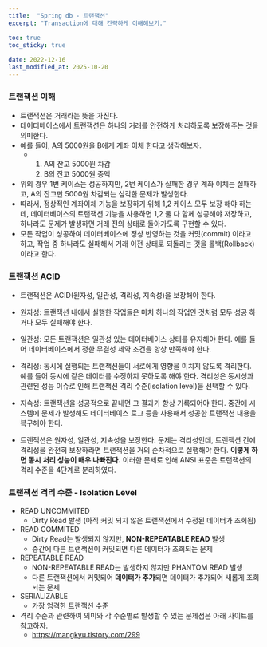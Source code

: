 ```yaml
---
title:  "Spring db - 트랜잭션"
excerpt: "Transaction에 대해 간략하게 이해해보기."

toc: true
toc_sticky: true
 
date: 2022-12-16
last_modified_at: 2025-10-20
---
```


### 트랜잭션 이해
- 트랜잭션은 거래라는 뜻을 가진다.
- 데이터베이스에서 트랜잭션은 하나의 거래를 안전하게 처리하도록 보장해주는 것을 의미한다.
- 예를 들어, A의 5000원을 B에게 계좌 이체 한다고 생각해보자.
  - 1. A의 잔고 5000원 차감
    2. B의 잔고 5000원 증액
- 위의 경우 1번 케이스는 성공하지만, 2번 케이스가 실패한 경우 계좌 이체는 실패하고, A의 잔고만 5000원 차감되는 심각한 문제가 발생한다.
- 따라서, 정상적인 계좌이체 기능을 보장하기 위해 1,2 케이스 모두 보장 해야 하는데, 데이터베이스의 트랜잭션 기능을 사용하면 1,2 둘 다 함께 성공해야 저장하고, 하나라도 문제가 발생하면 거래 전의 상태로 돌아가도록 구현할 수 있다.
- 모든 작업이 성공하여 데이터베이스에 정상 반영하는 것을 커밋(commit) 이라고 하고, 작업 중 하나라도 실패해서 거래 이전 상태로 되돌리는 것을 롤백(Rollback)이라고 한다.

### 트랜잭션 ACID
-  트랜잭션은 ACID(원자성, 일관성, 격리성, 지속성)을 보장해야 한다.

- 원자성: 트랜잭션 내에서 실행한 작업들은 마치 하나의 작업인 것처럼 모두 성공 하거나 모두 실패해야 한다.

- 일관성: 모든 트랜잭션은 일관성 있는 데이터베이스 상태를 유지해야 한다. 예를 들어 데이터베이스에서 정한 무결성 제약 조건을 항상 만족해야 한다.

- 격리성: 동시에 실행되는 트랜잭션들이 서로에게 영향을 미치지 않도록 격리한다. 예를 들어 동시에 같은 데이터를 수정하지 못하도록 해야 한다. 
격리성은 동시성과 관련된 성능 이슈로 인해 트랜잭션 격리 수준(Isolation level)을 선택할 수 있다.

- 지속성: 트랜잭션을 성공적으로 끝내면 그 결과가 항상 기록되어야 한다. 중간에 시스템에 문제가 발생해도 데이터베이스 로그 등을 사용해서 성공한 트랜잭션 내용을 복구해야 한다.

- 트랜잭션은 원자성, 일관성, 지속성을 보장한다. 문제는 격리성인데, 트랜잭션 간에 격리성을 완전히 보장하라면 트랜잭션을 거의 순차적으로 실행해야 한다. **이렇게 하면 동시 처리 성능이 매우 나빠진다.**
이러한 문제로 인해 ANSI 표준은 트랜잭션의 격리 수준을 4단계로 분리하였다.

### 트랜잭션 격리 수준 - Isolation Level

- READ UNCOMMITED
    - Dirty Read 발생 (아직 커밋 되지 않은 트랜잭션에서 수정된 데이터가 조회됨)
- READ COMMITED
    - Dirty Read는 발생되지 않지만, **NON-REPEATABLE READ** 발생
    - 중간에 다른 트랜잭션이 커밋되면 다른 데이터가 조회되는 문제
- REPEATABLE READ
    - NON-REPEATABLE READ는 발생하지 않지만 PHANTOM READ 발생
    - 다른 트랜잭션에서 커밋되어 **데이터가 추가**되면 데이터가 추가되어 새롭게 조회되는 문제
- SERIALIZABLE
    - 가장 엄격한 트랜잭션 수준
- 격리 수준과 관련하여 의미와 각 수준별로 발생할 수 있는 문제점은 아래 사이트를 참고하자.
  - https://mangkyu.tistory.com/299
